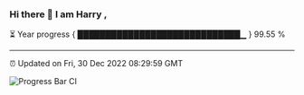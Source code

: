 ### Hi there 👋 I am Harry , 

⏳ Year progress { █████████████████████████████▁ } 99.55 %

---

⏰ Updated on Fri, 30 Dec 2022 08:29:59 GMT

![Progress Bar CI](https://github.com/duykhang68/duykhang68/workflows/Progress%20Bar%20CI/badge.svg)
